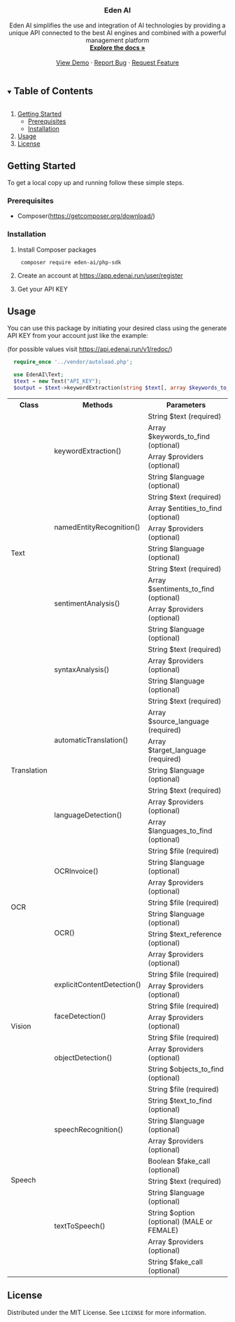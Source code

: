 <!--
*** Thanks for checking out the Best-README-Template. If you have a suggestion
*** that would make this better, please fork the repo and create a pull request
*** or simply open an issue with the tag "enhancement".
*** Thanks again! Now go create something AMAZING! :D
***
***
***
*** To avoid retyping too much info. Do a search and replace for the following:
*** zayanimed97, Eden-ai, twitter_handle, zayanimed97@gmail.com, Eden AI, project_description
-->



<!-- PROJECT SHIELDS -->
<!--
*** I'm using markdown "reference style" links for readability.
*** Reference links are enclosed in brackets [ ] instead of parentheses ( ).
*** See the bottom of this document for the declaration of the reference variables
*** for contributors-url, forks-url, etc. This is an optional, concise syntax you may use.
*** https://www.markdownguide.org/basic-syntax/#reference-style-links
-->

<!-- PROJECT LOGO -->
<br />
<p align="center">

  <h3 align="center">Eden AI</h3>

  <p align="center">
    Eden AI simplifies the use and integration of AI technologies by providing a unique API connected to the best AI engines and combined with a powerful management platform
    <br />
    <a href="https://api.edenai.run/v1/redoc/"><strong>Explore the docs »</strong></a>
    <br />
    <br />
    <a href="https://www.edenai.co/">View Demo</a>
    ·
    <a href="https://github.com/zayanimed97/Eden-ai/issues">Report Bug</a>
    ·
    <a href="https://github.com/zayanimed97/Eden-ai/issues">Request Feature</a>
  </p>
</p>



<!-- TABLE OF CONTENTS -->
<details open="open">
  <summary><h2 style="display: inline-block">Table of Contents</h2></summary>
  <ol>
    <li>
      <a href="#getting-started">Getting Started</a>
      <ul>
        <li><a href="#prerequisites">Prerequisites</a></li>
        <li><a href="#installation">Installation</a></li>
      </ul>
    </li>
    <li><a href="#usage">Usage</a></li>
    <li><a href="#license">License</a></li>
  </ol>
</details>



<!-- GETTING STARTED -->
## Getting Started

To get a local copy up and running follow these simple steps.

### Prerequisites

* Composer(https://getcomposer.org/download/)

### Installation

1. Install Composer packages
   ```sh
    composer require eden-ai/php-sdk
   ```
2. Create an account at https://app.edenai.run/user/register
   
   
3. Get your API KEY


<!-- USAGE EXAMPLES -->
## Usage

You can use this package by initiating your desired class using the generate API KEY from your account just like the example:

(for possible values visit https://api.edenai.run/v1/redoc/)

```PHP
  require_once '../vendor/autoload.php';

  use EdenAI\Text;
  $text = new Text("API_KEY");
  $output = $text->keywordExtraction(string $text[, array $keywords_to_find][, array $providers ][, string $language]);
```
<table>
    <tr>
        <th>Class</th>
        <th>Methods</th>
        <th>Parameters</th>
    </tr>
    <tr>
        <td rowspan='15' colspan='1'>Text</td>
        <td rowspan='4' colspan="1">keywordExtraction()</td>
        <td>String $text (required)</td>
    </tr>
    <tr>
        <td> Array $keywords_to_find (optional) </td>
    </tr>
    <tr>
        <td> Array $providers (optional) </td>
    </tr>
    <tr>
        <td> String $language (optional) </td>
    </tr>
    <tr>
        <td rowspan='4' colspan="1">namedEntityRecognition()</td>
        <td>String $text (required)</td>
    </tr>
    <tr>
        <td> Array $entities_to_find (optional) </td>
    </tr>
    <tr>
        <td> Array $providers (optional) </td>
    </tr>
    <tr>
        <td> String $language (optional) </td>
    </tr>
    <tr>
        <td rowspan='4' colspan="1">sentimentAnalysis()</td>
        <td>String $text (required)</td>
    </tr>
    <tr>
        <td> Array $sentiments_to_find (optional) </td>
    </tr>
    <tr>
        <td> Array $providers (optional) </td>
    </tr>
    <tr>
        <td> String $language (optional) </td>
    </tr>
    <tr>
        <td rowspan='3' colspan="1">syntaxAnalysis()</td>
        <td>String $text (required)</td>
    </tr>
    <tr>
        <td> Array $providers (optional) </td>
    </tr>
    <tr>
        <td> String $language (optional) </td>
    </tr>
    <tr>
        <td rowspan='7' colspan='1'>Translation</td>
        <td rowspan='4' colspan="1">automaticTranslation()</td>
        <td>String $text (required)</td>
    </tr>
    <tr>
        <td> Array $source_language (required) </td>
    </tr>
    <tr>
        <td> Array $target_language (required) </td>
    </tr>
    <tr>
        <td> String $language (optional) </td>
    </tr>
    <tr>
        <td rowspan='3' colspan="1">languageDetection()</td>
        <td>String $text (required)</td>
    </tr>
    <tr>
        <td> Array $providers (optional) </td>
    </tr>
    <tr>
        <td> Array $languages_to_find (optional) </td>
    </tr>
    <tr>
        <td rowspan='7' colspan='1'>OCR</td>
        <td rowspan='3' colspan="1">OCRInvoice()</td>
        <td>String $file (required)</td>
    </tr>
    <tr>
        <td> String $language (optional) </td>
    </tr>
    <tr>
        <td> Array $providers (optional) </td>
    </tr>
    <tr>
        <td rowspan='4' colspan="1">OCR()</td>
        <td>String $file (required)</td>
    </tr>
    <tr>
        <td> String $language (optional) </td>
    </tr>
    <tr>
        <td> String $text_reference (optional) </td>
    </tr>
    <tr>
        <td> Array $providers (optional) </td>
    </tr>
    <tr>
        <td rowspan='7' colspan='1'>Vision</td>
        <td rowspan='2' colspan="1">explicitContentDetection()</td>
        <td>String $file (required)</td>
    </tr>
    <tr>
        <td> Array $providers (optional) </td>
    </tr>
    <tr>
        <td rowspan='2' colspan="1">faceDetection()</td>
        <td>String $file (required)</td>
    </tr>
    <tr>
        <td> Array $providers (optional) </td>
    </tr>
    <tr>
        <td rowspan='3' colspan="1">objectDetection()</td>
        <td>String $file (required)</td>
    </tr>
    <tr>
        <td> Array $providers (optional) </td>
    </tr>
    <tr>
        <td> String $objects_to_find (optional) </td>
    </tr>
    <tr>
        <td rowspan='10' colspan='1'>Speech</td>
        <td rowspan='5' colspan="1">speechRecognition()</td>
        <td>String $file (required)</td>
    </tr>
    <tr>
        <td> String $text_to_find (optional) </td>
    </tr>
    <tr>
        <td> String $language (optional) </td>
    </tr>
    <tr>
        <td> Array $providers (optional) </td>
    </tr>
    <tr>
        <td> Boolean $fake_call (optional) </td>
    </tr>
    <tr>
        <td rowspan='5' colspan="1">textToSpeech()</td>
        <td>String $text (required)</td>
    </tr>
    <tr>
        <td> String $language (optional) </td>
    </tr>
    <tr>
        <td> String $option (optional) (MALE or FEMALE) </td>
    </tr>
    <tr>
        <td> Array $providers (optional) </td>
    </tr>
    <tr>
        <td> String $fake_call (optional) </td>
    </tr>
</table>  


<!-- LICENSE -->
## License

Distributed under the MIT License. See `LICENSE` for more information.
